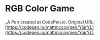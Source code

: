 # RGB Color Game
 _A Pen created at CodePen.io. Original URL: [https://codepen.io/mattmccoy/pen/YojrYL](https://codepen.io/mattmccoy/pen/YojrYL).

 

